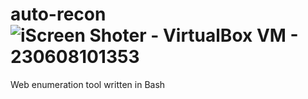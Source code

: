 # auto-recon![iScreen Shoter - VirtualBox VM - 230608101353](https://github.com/cyberbarbie/auto-recon/assets/34199879/74080353-b6b3-4a89-9b85-5e97b786d196)


Web enumeration tool written in Bash
